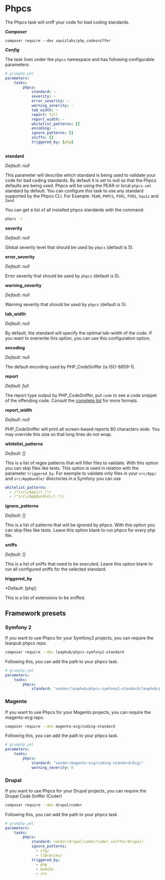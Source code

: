 # Phpcs

The Phpcs task will sniff your code for bad coding standards.

***Composer***

```
composer require --dev squizlabs/php_codesniffer
```

***Config***

The task lives under the `phpcs` namespace and has following configurable parameters:

```yaml
# grumphp.yml
parameters:
    tasks:
        phpcs:
            standard: ~
            severity: ~
            error_severity: ~
            warning_severity: ~
            tab_width: ~
            report: full
            report_width: ~
            whitelist_patterns: []
            encoding: ~
            ignore_patterns: []
            sniffs: []
            triggered_by: [php]
            
```

**standard**

*Default: null*

This parameter will describe which standard is being used to validate your code for bad coding standards.
By default it is set to null so that the Phpcs defaults are being used.
Phpcs will be using the PEAR or local `phpcs.xml` standard by default.
You can configure this task to use any standard supported by the Phpcs CLI.
For Example: `PEAR`, `PHPCS`, `PSR1`, `PSR2`, `Squiz` and `Zend`

You can get a list of all installed phpcs standards with the command:

```sh
phpcs -i
```

**severity**

*Default: null*

Global severity level that should be used by `phpcs` (default is 5).

**error_severity**

*Default: null*

Error severity that should be used by `phpcs` (default is 5).

**warning_severity**

*Default: null*

Warning severity that should be used by `phpcs` (default is 5).

**tab_width**

*Default: null*

By default, the standard will specify the optimal tab-width of the code. If you want to overwrite this option, you can use this configuration option.

**encoding**

*Default: null*

The default encoding used by PHP_CodeSniffer (is ISO-8859-1).

**report**

*Default: full*

The report type output by PHP_CodeSniffer, put `code` to see a code snippet of the offending code.
Consult the [complete list](https://github.com/squizlabs/PHP_CodeSniffer/wiki/Configuration-Options#setting-the-default-report-format) for more formats.

**report_width**

*Default: null*

PHP_CodeSniffer will print all screen-based reports 80 characters wide. You may override this size so that long lines do not wrap.

**whitelist_patterns**

*Default: []*

This is a list of regex patterns that will filter files to validate. With this option you can skip files like tests. This option is used in relation with the parameter `triggered_by`.
For exemple to validate only files in your `src/App/` and `src/AppBundle/` directories in a Symfony you can use 
```yml
whitelist_patterns:
  - /^src\/App\/(.*)/
  - /^src\/AppBundle\/(.*)/
```


**ignore_patterns**

*Default: []*

This is a list of patterns that will be ignored by phpcs. With this option you can skip files like tests. Leave this option blank to run phpcs for every php file.


**sniffs**

*Default: []*

This is a list of sniffs that need to be executed. Leave this option blank to run all configured sniffs for the selected standard.

**triggered_by**

*Default: [php]:

This is a list of extensions to be sniffed. 

## Framework presets

### Symfony 2

If you want to use Phpcs for your Symfony2 projects, you can require the leanpub phpcs repo.

```sh
composer require --dev leaphub/phpcs-symfony2-standard
```

Following this, you can add the path to your phpcs task.

```yml
# grumphp.yml
parameters:
    tasks:
        phpcs:
            standard: "vendor/leaphub/phpcs-symfony2-standard/leaphub/phpcs/Symfony2/"
```

### Magento 

If you want to use Phpcs for your Magento projects, you can require the magento-ecg repo.

```sh
composer require --dev magento-ecg/coding-standard
```

Following this, you can add the path to your phpcs task.

```yaml
# grumphp.yml
parameters:
    tasks:
        phpcs:
            standard: "vendor/magento-ecg/coding-standard/Ecg/"
            warning_severity: 0
```

### Drupal

If you want to use Phpcs for your Drupal projects, you can require the Drupal Code Sniffer (Coder)

```sh
composer require --dev drupal/coder
```

Following this, you can add the path to your phpcs task.

```yaml
# grumphp.yml
parameters:
    tasks:
        phpcs:
            standard: vendor/drupal/coder/coder_sniffer/Drupal/
            ignore_patterns:
              - cfg/
              - libraries/
            triggered_by:
              - php
              - module
              - inc
```
